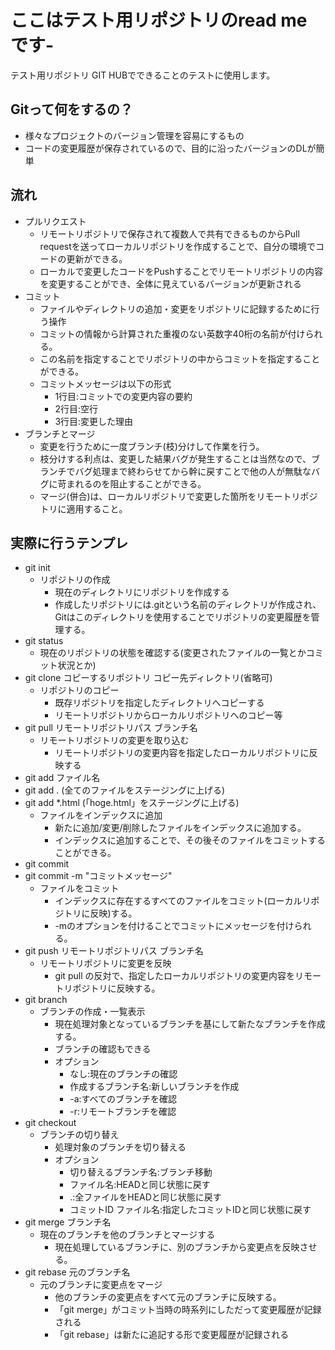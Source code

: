 # ここはテスト用リポジトリのread me です-
テスト用リポジトリ
GIT HUBでできることのテストに使用します。

## Gitって何をするの？
 - 様々なプロジェクトのバージョン管理を容易にするもの
 - コードの変更履歴が保存されているので、目的に沿ったバージョンのDLが簡単

## 流れ
 - プルリクエスト
   - リモートリポジトリで保存されて複数人で共有できるものからPull requestを送ってローカルリポジトリを作成することで、自分の環境でコードの更新ができる。
   - ローカルで変更したコードをPushすることでリモートリポジトリの内容を変更することができ、全体に見えているバージョンが更新される
 - コミット
   - ファイルやディレクトリの追加・変更をリポジトリに記録するために行う操作
   - コミットの情報から計算された重複のない英数字40桁の名前が付けられる。
   - この名前を指定することでリポジトリの中からコミットを指定することができる。
   - コミットメッセージは以下の形式
      - 1行目:コミットでの変更内容の要約
      - 2行目:空行
      - 3行目:変更した理由
 - ブランチとマージ
   - 変更を行うために一度ブランチ(枝)分けして作業を行う。
   - 枝分けする利点は、変更した結果バグが発生することは当然なので、ブランチでバグ処理まで終わらせてから幹に戻すことで他の人が無駄なバグに苛まれるのを阻止することができる。
   - マージ(併合)は、ローカルリポジトリで変更した箇所をリモートリポジトリに適用すること。

## 実際に行うテンプレ
 - git init
    - リポジトリの作成
       - 現在のディレクトリにリポジトリを作成する
       - 作成したリポジトリには.gitという名前のディレクトリが作成され、Gitはこのディレクトリを使用することでリポジトリの変更履歴を管理する。
 - git status
    - 現在のリポジトリの状態を確認する(変更されたファイルの一覧とかコミット状況とか)
 - git clone コピーするリポジトリ コピー先ディレクトリ(省略可)
    - リポジトリのコピー
       - 既存リポジトリを指定したディレクトリへコピーする
       - リモートリポジトリからローカルリポジトリへのコピー等
 - git pull リモートリポジトリパス ブランチ名
    - リモートリポジトリの変更を取り込む
       - リモートリポジトリの変更内容を指定したローカルリポジトリに反映する
 - git add ファイル名
 - git add . (全てのファイルをステージングに上げる)
 - git add *.html (「hoge.html」をステージングに上げる)
    - ファイルをインデックスに追加
       - 新たに追加/変更/削除したファイルをインデックスに追加する。
       - インデックスに追加することで、その後そのファイルをコミットすることができる。
 - git commit
 - git commit -m "コミットメッセージ"
    - ファイルをコミット
       - インデックスに存在するすべてのファイルをコミット(ローカルリポジトリに反映)する。
       - -mのオプションを付けることでコミットにメッセージを付けられる。
 - git push リモートリポジトリパス ブランチ名
    - リモートリポジトリに変更を反映
       - git pull の反対で、指定したローカルリポジトリの変更内容をリモートリポジトリに反映する。
 - git branch
    - ブランチの作成・一覧表示
       - 現在処理対象となっているブランチを基にして新たなブランチを作成する。
       - ブランチの確認もできる
       - オプション
          - なし:現在のブランチの確認
          - 作成するブランチ名:新しいブランチを作成
          - -a:すべてのブランチを確認
          - -r:リモートブランチを確認
 - git checkout
    - ブランチの切り替え
       - 処理対象のブランチを切り替える
       - オプション
          - 切り替えるブランチ名:ブランチ移動
          - ファイル名:HEADと同じ状態に戻す
          - .:全ファイルをHEADと同じ状態に戻す
          - コミットID ファイル名:指定したコミットIDと同じ状態に戻す
 - git merge ブランチ名
    - 現在のブランチを他のブランチとマージする
       - 現在処理しているブランチに、別のブランチから変更点を反映させる。
 - git rebase 元のブランチ名
    - 元のブランチに変更点をマージ
       - 他のブランチの変更点をすべて元のブランチに反映する。
       - 「git merge」がコミット当時の時系列にしただって変更履歴が記録される
       - 「git rebase」は新たに追記する形で変更履歴が記録される
